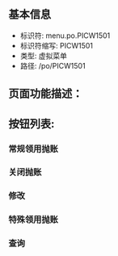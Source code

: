 
## 基本信息

- 标识符: menu.po.PICW1501
- 标识符缩写: PICW1501
- 类型: 虚拟菜单
- 路径: /po/PICW1501

## 页面功能描述：





## 按钮列表:


### 常规领用抛账



### 关闭抛账



### 修改



### 特殊领用抛账



### 查询


